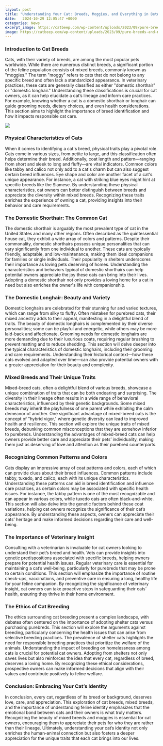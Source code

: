 ```yaml
---
layout: post
title: "Understanding Your Cat: Breeds, Moggies, and Everything in Between"
date:   2024-10-29 12:05:47 +0000
categories: News
excerpt_image: https://catbeep.com/wp-content/uploads/2023/09/pure-breeds-and-moggies-1024x585.jpg
image: https://catbeep.com/wp-content/uploads/2023/09/pure-breeds-and-moggies-1024x585.jpg
---
```


### Introduction to Cat Breeds
Cats, with their variety of breeds, are among the most popular pets worldwide. While there are numerous distinct breeds, a significant portion of the feline population consists of mixed breeds, commonly known as "moggies." The term "moggy" refers to cats that do not belong to any specific breed and often lack a standardized appearance. In veterinary practices, these cats are generally classified as either "domestic shorthair" or "domestic longhair." 
Understanding these classifications is crucial for cat owners, as it can help elucidate a cat’s lineage and inform care practices. For example, knowing whether a cat is a domestic shorthair or longhair can guide grooming needs, dietary choices, and even health considerations. This section aims to highlight the importance of breed identification and how it impacts responsible cat care.

![](https://catbeep.com/wp-content/uploads/2023/09/pure-breeds-and-moggies-1024x585.jpg)
### Physical Characteristics of Cats
When it comes to identifying a cat's breed, physical traits play a pivotal role. Cats come in various sizes, from petite to large, and this classification often helps determine their breed. Additionally, coat length and pattern—ranging from short and sleek to long and fluffy—are vital indicators. Common colors like tabby and calico not only add to a cat's charm but can also suggest certain breed influences.
Eye shape and color are another facet of a cat's unique appearance. For instance, a cat with striking blue eyes might hint at specific breeds like the Siamese. By understanding these physical characteristics, cat owners can better distinguish between breeds and appreciate the diversity within mixed breeds. Recognizing these traits enriches the experience of owning a cat, providing insights into their behavior and care requirements.
### The Domestic Shorthair: The Common Cat
The domestic shorthair is arguably the most prevalent type of cat in the United States and many other regions. Often described as the quintessential house cat, they exhibit a wide array of colors and patterns. Despite their commonality, domestic shorthairs possess unique personalities that can vary significantly from one individual to another. 
These cats are typically friendly, adaptable, and low-maintenance, making them ideal companions for families or single individuals. Their popularity in shelters underscores their importance as loving pets deserving of homes. Understanding the characteristics and behaviors typical of domestic shorthairs can help potential owners appreciate the joy these cats can bring into their lives. Adopting a domestic shorthair not only provides a loving home for a cat in need but also enriches the owner's life with companionship.
### The Domestic Longhair: Beauty and Variety
Domestic longhairs are celebrated for their stunning fur and varied textures, which can range from silky to fluffy. Often mistaken for purebred cats, their mixed ancestry adds to their appeal, manifesting in a delightful blend of traits. The beauty of domestic longhairs is complemented by their diverse personalities; some can be playful and energetic, while others may be more laid-back and affectionate.
Grooming needs for domestic longhairs are more demanding due to their luxurious coats, requiring regular brushing to prevent matting and to reduce shedding. This section will delve deeper into the typical characteristics of domestic longhairs, including their grooming and care requirements. Understanding their historical context—how these cats evolved and adapted over time—can also provide potential owners with a greater appreciation for their beauty and complexity.
### Mixed Breeds and Their Unique Traits
Mixed-breed cats, often a delightful blend of various breeds, showcase a unique combination of traits that can be both endearing and surprising. The diversity in their lineage often results in a wide range of behavioral characteristics, influenced by their genetic backgrounds. Some mixed breeds may inherit the playfulness of one parent while exhibiting the calm demeanor of another.
One significant advantage of mixed-breed cats is the concept of "hybrid vigor," where genetic diversity can lead to improved health and resilience. This section will explore the unique traits of mixed breeds, debunking common misconceptions that they are somehow inferior to purebreds. Understanding the advantages of mixed-breed cats can help owners provide better care and appreciate their pets’ individuality, making them just as deserving of love and attention as their purebred counterparts.
### Recognizing Common Patterns and Colors
Cats display an impressive array of coat patterns and colors, each of which can provide clues about their breed influences. Common patterns include tabby, tuxedo, and calico, each with its unique characteristics. Understanding these patterns can aid in breed identification and influence care practices, as certain colors may be associated with specific health issues.
For instance, the tabby pattern is one of the most recognizable and can appear in various colors, while tuxedo cats are often black-and-white. This section will also delve into the genetic factors behind these coat variations, helping cat owners recognize the significance of their cat’s appearance. By understanding these aspects, owners can appreciate their cats' heritage and make informed decisions regarding their care and well-being.
### The Importance of Veterinary Insight
Consulting with a veterinarian is invaluable for cat owners looking to understand their pet’s breed and health. Vets can provide insights into genetic predispositions associated with specific breeds, helping owners prepare for potential health issues. Regular veterinary care is essential for maintaining a cat’s well-being, particularly for purebreds that may be prone to certain conditions.
This section will emphasize the importance of routine check-ups, vaccinations, and preventive care in ensuring a long, healthy life for your feline companion. By recognizing the significance of veterinary insight, cat owners can take proactive steps in safeguarding their cats' health, ensuring they thrive in their home environment.
### The Ethics of Cat Breeding
The ethics surrounding cat breeding present a complex landscape, with debates often centered on the importance of adopting shelter cats versus purchasing purebreds. This section will explore the arguments against breeding, particularly concerning the health issues that can arise from selective breeding practices. The prevalence of shelter cats highlights the need for responsible breeding practices that prioritize the welfare of the animals.
Understanding the impact of breeding on homelessness among cats is crucial for potential cat owners. Adopting from shelters not only saves lives but also reinforces the idea that every cat, regardless of breed, deserves a loving home. By recognizing these ethical considerations, prospective owners can make informed decisions that align with their values and contribute positively to feline welfare.
### Conclusion: Embracing Your Cat’s Identity
In conclusion, every cat, regardless of its breed or background, deserves love, care, and appreciation. This exploration of cat breeds, mixed breeds, and the importance of understanding feline identity emphasizes that the emotional bond between cats and their owners is what truly matters. 
Recognizing the beauty of mixed breeds and moggies is essential for cat owners, encouraging them to appreciate their pets for who they are rather than their lineage. Ultimately, understanding your cat’s identity not only enriches the human-animal connection but also fosters a deeper appreciation for the unique traits that each cat brings into our lives.
